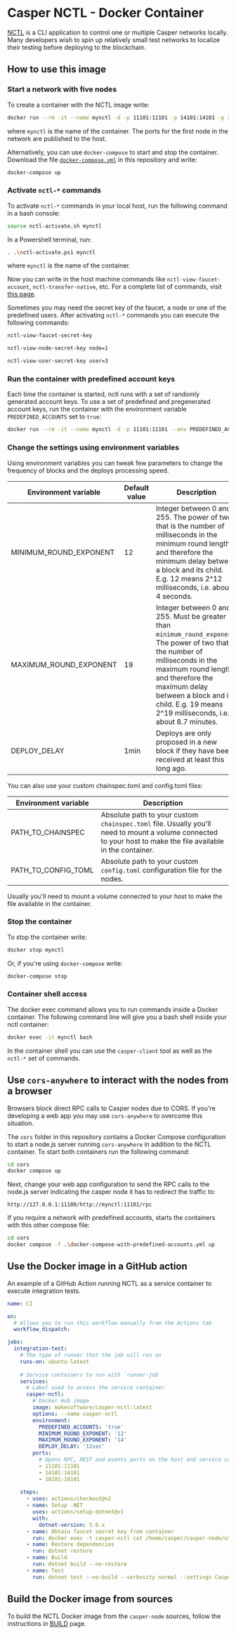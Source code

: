 # Casper NCTL - Docker Container

[NCTL](https://github.com/casper-network/casper-node/tree/release-1.4.3/utils/nctl) is a CLI application to control one or multiple Casper networks locally. Many developers wish to spin up relatively small test networks to localize their testing before deploying to the blockchain.

## How to use this image

### Start a network with five nodes

To create a container with the NCTL image write:

```bash
docker run --rm -it --name mynctl -d -p 11101:11101 -p 14101:14101 -p 18101:18101 makesoftware/casper-nctl
```

where `mynctl` is the name of the container. The ports for the first node in the network are published to the host.

Alternatively, you can use `docker-compose` to start and stop the container. Download the file [`docker-compose.yml`](https://raw.githubusercontent.com/make-software/casper-nctl-docker/master/docker-compose.yml) 
in this repository and write:

```bash 
docker-compose up
```

### Activate `nctl-*` commands

To activate `nctl-*` commands in your local host, run the following command in a bash console:

```bash
source nctl-activate.sh mynctl
```

In a Powershell terminal, run:

```bash
. .\nctl-activate.ps1 mynctl
```

where `mynctl` is the name of the container.

Now you can write in the host machine commands like `nctl-view-faucet-account`, `nctl-transfer-native`, etc. For a complete list of commands, visit [this page](https://github.com/casper-network/casper-node/blob/release-1.4.3/utils/nctl/docs/commands.md).

Sometimes you may need the secret key of the faucet, a node or one of the predefined users. After activating `nctl-*` commands you can execute the following commands:

```bash
nctl-view-faucet-secret-key
```

```bash
nctl-view-node-secret-key node=1
```

```bash
nctl-view-user-secret-key user=3
```

### Run the container with predefined account keys

Each time the container is started, nctl runs with a set of randomly generated account keys. To use a set of predefined and pregenerated account keys, run the container with the environment variable `PREDEFINED_ACCOUNTS` set to `true`:

```bash
docker run --rm -it --name mynctl -d -p 11101:11101 --env PREDEFINED_ACCOUNTS=true makesoftware/casper-nctl
```

### Change the settings using environment variables

Using environment variables you can tweak few parameters to change the frequency of blocks and the  deploys processing speed.

| Environment variable   | Default value | Description                                                                                                                                                                                                                                                                           |
|------------------------|---------------|---------------------------------------------------------------------------------------------------------------------------------------------------------------------------------------------------------------------------------------------------------------------------------------|
| MINIMUM_ROUND_EXPONENT | 12            | Integer between 0 and 255.  The power of two that is the number of milliseconds in the minimum round length, and therefore the minimum delay between a block and its child.  E.g. 12 means 2^12 milliseconds, i.e. about 4 seconds.                                                   |
| MAXIMUM_ROUND_EXPONENT | 19            | Integer between 0 and 255.  Must be greater than `minimum_round_exponent`.  The power of two that is the number of milliseconds in the maximum round length, and therefore the maximum delay between a block and its child.  E.g. 19 means 2^19 milliseconds, i.e. about 8.7 minutes. |
| DEPLOY_DELAY           | 1min          | Deploys are only proposed in a new block if they have been received at least this long ago.                                                                                                                                                                                           |

You can also use your custom chainspec.toml and config.toml files:

| Environment variable | Description                                                                                                                                                   |
|----------------------|---------------------------------------------------------------------------------------------------------------------------------------------------------------|
| PATH_TO_CHAINSPEC    | Absolute path to your custom `chainspec.toml` file. Usually you'll need to mount a volume connected to your host to make the file available in the container. |
| PATH_TO_CONFIG_TOML  | Absolute path to your custom `config.toml` configuration file for the nodes.                                                                                  |

Usually you'll need to mount a volume connected to your host to make the file available in the container.

### Stop the container

To stop the container write:

```bash
docker stop mynctl
```

Or, if you're using `docker-compose` write:

```bash
docker-compose stop
```

### Container shell access

The docker exec command allows you to run commands inside a Docker container. The following command line will give you a bash shell inside your nctl container:

```bash
docker exec -it mynctl bash
```

In the container shell you can use the `casper-client` tool as well as the `nctl-*` set of commands.

## Use `cors-anywhere` to interact with the nodes from a browser

Browsers block direct RPC calls to Casper nodes due to CORS. If you're developing a web app you may use `cors-anywhere` to overcome this situation. 

The `cors` folder in this repository contains a Docker Compose configuration to start a node.js server running `cors-anywhere` in addition to the NCTL container. To start both containers run the following command:

```bash
cd cors
docker compose up
```

Next, change your web app configuration to send the RPC calls to the node.js server indicating the casper node it has to redirect the traffic to:

```
http://127.0.0.1:11100/http://mynctl:11101/rpc
```

If you require a network with predefined accounts, starts the containers with this other compose file:

```bash
cd cors
docker compose -f .\docker-compose-with-predefined-accounts.yml up
```

## Use the Docker image in a GitHub action

An example of a GitHub Action running NCTL as a service container to execute integration tests.

```yaml
name: CI

on:
  # Allows you to run this workflow manually from the Actions tab
  workflow_dispatch:

jobs:
  integration-test:
    # The type of runner that the job will run on
    runs-on: ubuntu-latest
    
    # Service containers to run with `runner-job`
    services:
      # Label used to access the service container
      casper-nctl:
        # Docker Hub image
        image: makesoftware/casper-nctl:latest
        options: --name casper-nctl
        environment:
          PREDEFINED_ACCOUNTS: 'true'
          MINIMUM_ROUND_EXPONENT: '12'
          MAXIMUM_ROUND_EXPONENT: '14'
          DEPLOY_DELAY: '12sec'        
        ports:
          # Opens RPC, REST and events ports on the host and service container
          - 11101:11101
          - 14101:14101
          - 18101:18101
          
    steps:
      - uses: actions/checkout@v2
      - name: Setup .NET
        uses: actions/setup-dotnet@v1
        with:
          dotnet-version: 5.0.x
      - name: Obtain faucet secret key from container
        run: docker exec -t casper-nctl cat /home/casper/casper-node/utils/nctl/assets/net-1/faucet/secret_key.pem > Casper.Network.SDK.Test/TestData/faucetact.pem
      - name: Restore dependencies
        run: dotnet restore
      - name: Build
        run: dotnet build --no-restore
      - name: Test
        run: dotnet test --no-build --verbosity normal --settings Casper.Network.SDK.Test/test.runsettings --filter="TestCategory=NCTL" 
```

## Build the Docker image from sources

To build the NCTL Docker image from the `casper-node` sources, follow the instructions in [BUILD](./BUILD.md) page.